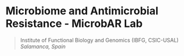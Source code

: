 # Microbiome and Antimicrobial Resistance - MicrobAR Lab 

> Institute of Functional Biology and Genomics (IBFG, CSIC-USAL)  
> *Salamanca, Spain*

